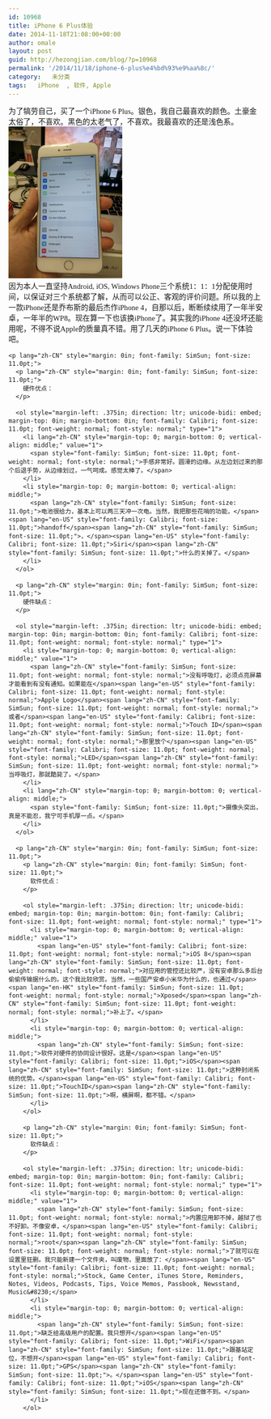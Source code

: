 ```yaml
---
id: 10968
title: iPhone 6 Plus体验
date: 2014-11-18T21:08:00+00:00
author: omale
layout: post
guid: http://hezongjian.com/blog/?p=10968
permalink: '/2014/11/18/iphone-6-plus%e4%bd%93%e9%aa%8c/'
category:   未分类
tags:   iPhone  , 软件, Apple
---
```

<p style="margin: 0in; font-size: 11.0pt;">
  <span lang="zh-CN" style="font-family: SimSun;">为了犒劳自己，买了一个</span><span lang="en-US" style="font-family: Calibri;">iPhone 6 Plus</span><span lang="zh-CN" style="font-family: SimSun;">。银色，我自己最喜欢的颜色。土豪金太俗了，不喜欢。黑色的太老气了，不喜欢。我最喜欢的还是浅色系。</span>
</p>

<p style="margin: 0in; font-size: 11.0pt;">
  <p style="margin: 0in; font-size: 11.0pt;">
    <a href="/assets/images/2014/11/IMG_20141117_143140.jpg"><img class="aligncenter size-medium wp-image-10969" src="/assets/images/2014/11/IMG_20141117_143140-225x300.jpg" alt="IMG_20141117_143140" width="225" height="300"  /></a>
  </p>
  
  <p style="margin: 0in; font-size: 11.0pt;">
    <p style="margin: 0in; font-size: 11.0pt;">
      <span lang="zh-CN" style="font-family: SimSun;">因为本人一直坚持</span><span lang="en-US" style="font-family: Calibri;">Android, iOS, Windows Phone</span><span lang="zh-CN" style="font-family: SimSun;">三个系统</span><span lang="en-US" style="font-family: Calibri;">1</span><span lang="zh-CN" style="font-family: SimSun;">：</span><span lang="en-US" style="font-family: Calibri;">1</span><span lang="zh-CN" style="font-family: SimSun;">：</span><span lang="en-US" style="font-family: Calibri;">1</span><span lang="zh-CN" style="font-family: SimSun;">分配使用时间，以保证对三个系统都了解，从而可以公正、客观的评价问题。所以我的上一款</span><span lang="en-US" style="font-family: Calibri;">iPhone</span><span lang="zh-CN" style="font-family: SimSun;">还是乔布斯的最后杰作</span><span lang="en-US" style="font-family: Calibri;">iPhone 4</span><span lang="zh-CN" style="font-family: SimSun;">，自那以后，断断续续用了一年半安卓，一年半的</span><span lang="en-US" style="font-family: Calibri;">WP8</span><span lang="zh-CN" style="font-family: SimSun;">。现在算一下也该换</span><span lang="en-US" style="font-family: Calibri;">iPhone</span><span lang="zh-CN" style="font-family: SimSun;">了。其实我的</span><span lang="en-US" style="font-family: Calibri;">iPhone 4</span><span lang="zh-CN" style="font-family: SimSun;">还没坏还能用呢，不得不说</span><span lang="en-US" style="font-family: Calibri;">Apple</span><span lang="zh-CN" style="font-family: SimSun;">的质量真不错。用了几天的</span><span lang="en-US" style="font-family: Calibri;">iPhone 6 Plus</span><span lang="zh-CN" style="font-family: SimSun;">。说一下体验吧。</span>
    </p>
    
    <p lang="zh-CN" style="margin: 0in; font-family: SimSun; font-size: 11.0pt;">
      <p lang="zh-CN" style="margin: 0in; font-family: SimSun; font-size: 11.0pt;">
        硬件优点：
      </p>
      
      <ol style="margin-left: .375in; direction: ltr; unicode-bidi: embed; margin-top: 0in; margin-bottom: 0in; font-family: Calibri; font-size: 11.0pt; font-weight: normal; font-style: normal;" type="1">
        <li lang="zh-CN" style="margin-top: 0; margin-bottom: 0; vertical-align: middle;" value="1">
          <span style="font-family: SimSun; font-size: 11.0pt; font-weight: normal; font-style: normal;">手感非常好。圆滑的边缘。从左边划过来的那个后退手势，从边缘划过，一气呵成。感觉太棒了。</span>
        </li>
        <li style="margin-top: 0; margin-bottom: 0; vertical-align: middle;">
          <span lang="zh-CN" style="font-family: SimSun; font-size: 11.0pt;">电池很给力，基本上可以两三天冲一次电。当然，我把那些花哨的功能，</span><span lang="en-US" style="font-family: Calibri; font-size: 11.0pt;">handoff</span><span lang="zh-CN" style="font-family: SimSun; font-size: 11.0pt;">，</span><span lang="en-US" style="font-family: Calibri; font-size: 11.0pt;">Siri</span><span lang="zh-CN" style="font-family: SimSun; font-size: 11.0pt;">什么的关掉了。</span>
        </li>
      </ol>
      
      <p lang="zh-CN" style="margin: 0in; font-family: SimSun; font-size: 11.0pt;">
        硬件缺点：
      </p>
      
      <ol style="margin-left: .375in; direction: ltr; unicode-bidi: embed; margin-top: 0in; margin-bottom: 0in; font-family: Calibri; font-size: 11.0pt; font-weight: normal; font-style: normal;" type="1">
        <li style="margin-top: 0; margin-bottom: 0; vertical-align: middle;" value="1">
          <span lang="zh-CN" style="font-family: SimSun; font-size: 11.0pt; font-weight: normal; font-style: normal;">没有呼吸灯，必须点亮屏幕才能看到有没有通知。如果能在</span><span lang="en-US" style="font-family: Calibri; font-size: 11.0pt; font-weight: normal; font-style: normal;">Apple Logo</span><span lang="zh-CN" style="font-family: SimSun; font-size: 11.0pt; font-weight: normal; font-style: normal;">或者</span><span lang="en-US" style="font-family: Calibri; font-size: 11.0pt; font-weight: normal; font-style: normal;">Touch ID</span><span lang="zh-CN" style="font-family: SimSun; font-size: 11.0pt; font-weight: normal; font-style: normal;">那里放个</span><span lang="en-US" style="font-family: Calibri; font-size: 11.0pt; font-weight: normal; font-style: normal;">LED</span><span lang="zh-CN" style="font-family: SimSun; font-size: 11.0pt; font-weight: normal; font-style: normal;">当呼吸灯，那就酷毙了。</span>
        </li>
        <li lang="zh-CN" style="margin-top: 0; margin-bottom: 0; vertical-align: middle;">
          <span style="font-family: SimSun; font-size: 11.0pt;">摄像头突出，真是不能忍，我宁可手机厚一点。</span>
        </li>
      </ol>
      
      <p lang="zh-CN" style="margin: 0in; font-family: SimSun; font-size: 11.0pt;">
        <p lang="zh-CN" style="margin: 0in; font-family: SimSun; font-size: 11.0pt;">
          软件优点：
        </p>
        
        <ol style="margin-left: .375in; direction: ltr; unicode-bidi: embed; margin-top: 0in; margin-bottom: 0in; font-family: Calibri; font-size: 11.0pt; font-weight: normal; font-style: normal;" type="1">
          <li style="margin-top: 0; margin-bottom: 0; vertical-align: middle;" value="1">
            <span lang="en-US" style="font-family: Calibri; font-size: 11.0pt; font-weight: normal; font-style: normal;">iOS 8</span><span lang="zh-CN" style="font-family: SimSun; font-size: 11.0pt; font-weight: normal; font-style: normal;">对应用的管控还比较严，没有安卓那么多后台偷偷传输据什么的。这个我比较欣赏。当然，一些国产安卓小米华为什么的，也通过</span><span lang="en-HK" style="font-family: SimSun; font-size: 11.0pt; font-weight: normal; font-style: normal;">Xposed</span><span lang="zh-CN" style="font-family: SimSun; font-size: 11.0pt; font-weight: normal; font-style: normal;">补上了。</span>
          </li>
          <li style="margin-top: 0; margin-bottom: 0; vertical-align: middle;">
            <span lang="zh-CN" style="font-family: SimSun; font-size: 11.0pt;">软件对硬件的协同设计很好。这是</span><span lang="en-US" style="font-family: Calibri; font-size: 11.0pt;">iOS</span><span lang="zh-CN" style="font-family: SimSun; font-size: 11.0pt;">这种封闭系统的优势。</span><span lang="en-US" style="font-family: Calibri; font-size: 11.0pt;">TouchID</span><span lang="zh-CN" style="font-family: SimSun; font-size: 11.0pt;">啊，横屏啊，都不错。</span>
          </li>
        </ol>
        
        <p lang="zh-CN" style="margin: 0in; font-family: SimSun; font-size: 11.0pt;">
          软件缺点：
        </p>
        
        <ol style="margin-left: .375in; direction: ltr; unicode-bidi: embed; margin-top: 0in; margin-bottom: 0in; font-family: Calibri; font-size: 11.0pt; font-weight: normal; font-style: normal;" type="1">
          <li style="margin-top: 0; margin-bottom: 0; vertical-align: middle;" value="1">
            <span lang="zh-CN" style="font-family: SimSun; font-size: 11.0pt; font-weight: normal; font-style: normal;">内置应用卸不掉，越狱了也不好卸。不像安卓，</span><span lang="en-US" style="font-family: Calibri; font-size: 11.0pt; font-weight: normal; font-style: normal;">root</span><span lang="zh-CN" style="font-family: SimSun; font-size: 11.0pt; font-weight: normal; font-style: normal;">了就可以在设置里狂删。我只能新建一个文件夹，叫废物，里面放了：</span><span lang="en-US" style="font-family: Calibri; font-size: 11.0pt; font-weight: normal; font-style: normal;">Stock, Game Center, iTunes Store, Reminders, Notes, Videos, Podcasts, Tips, Voice Memos, Passbook, Newsstand, Music&#8230;</span>
          </li>
          <li style="margin-top: 0; margin-bottom: 0; vertical-align: middle;">
            <span lang="zh-CN" style="font-family: SimSun; font-size: 11.0pt;">缺乏给高级用户的配置。我只想开</span><span lang="en-US" style="font-family: Calibri; font-size: 11.0pt;">WiFi</span><span lang="zh-CN" style="font-family: SimSun; font-size: 11.0pt;">跟基站定位，不想开</span><span lang="en-US" style="font-family: Calibri; font-size: 11.0pt;">GPS</span><span lang="zh-CN" style="font-family: SimSun; font-size: 11.0pt;">。</span><span lang="en-US" style="font-family: Calibri; font-size: 11.0pt;">iOS</span><span lang="zh-CN" style="font-family: SimSun; font-size: 11.0pt;">现在还做不到。</span>
          </li>
        </ol>